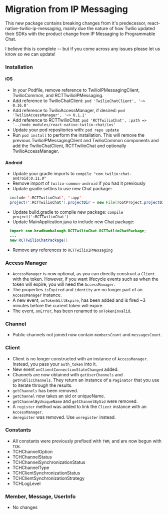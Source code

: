 # Migration from IP Messaging

This new package contains breaking changes from it's predecessor, react-native-twilio-ip-messaging, mainly due the nature of how Twilio updated their SDKs with the product change from IP Messaging to Programmable Chat.

I believe this is complete -- but if you come across any issues please let us know so we can update!

### Installation

#### iOS
 - In your Podfile, remove reference to TwilioIPMessagingClient, TwilioCommon, and RCTTwilioIPMessaging.
 - Add reference to TwilioChatClient: `pod 'TwilioChatClient', '~> 0.16.0'`
 - Add reference to TwilioAccessManager, if desired: `pod 'TwilioAccessManager', '~> 0.1.1'`
 - Add reference to RCTTwilioChat: `pod 'RCTTwilioChat', :path => '../node_modules/react-native-twilio-chat/ios'`
 - Update your pod repositories with: `pod repo update`
 - Run `pod install` to perform the installation. This will remove the previous TwilioIPMessagingClient and TwilioCommon components and add the TwilioChatClient, RCTTwilioChat and optionally TwilioAccessManager.

 #### Android
  - Update your gradle imports to `compile "com.twilio:chat-android:0.11.0"`
  - Remove import of `twilio-common-android` if you had it previously
  - Update gradle.settins to use new Chat package:
  ```java
    include ':RCTTwilioChat', ':app'
    project(':RCTTwilioChat').projectDir = new File(rootProject.projectDir, '../node_modules/react-native-twilio-chat/android')
  ```
 - Update build.gradle to compile new package: `compile project(':RCTTwilioChat')`
 - Update MainApplication.java to include new Chat package: 
  ```java
    import com.bradbumbalough.RCTTwilioChat.RCTTwilioChatPackage;
    ...
    new RCTTwilioChatPackage()
  ```
 - Remove any references to `RCTTwilioIPMessaging`

### Access Manager
 - `AccessManager` is now optional, as you can directly construct a `Client` with the token. However, if you want lifecycle events such as when the token will expire, you will need the `AccessManager`.
 - The properties `isExpired` and `identity` are no longer part of an `AccessManager` instance.
 - A new event, `onTokenWillExpire`, has been added and is fired ~3 minutes before the current token will expire.
 - The event, `onError`, has been renamed to `onTokenInvalid`.

### Channel
 - Public channels not joined now contain `membersCount` and `messagesCount`.
 
### Client
 - Client is no longer constructed with an instance of `AccessManager`. Instead, you pass your `auth_token` into it.
 - New event `onClientConnectionStateChanged` added.
 - Channels are now obtained with `getUserChannels` and `getPublicChannels`. They return an instance of a `Paginator` that you use to iterate through the results.
 - `getChannels` has been removed.
 - `getChannel` now takes an sid or uniqueName.
 - `getChannelByUniqueName` and `getChannelBySid` were removed.
 - A `register` method was added to link the `Client` instance with an `AccessManager`.
 - `deregister` was removed. Use `unregister` instead.

### Constants
 - All constants were previously prefixed with `TWM`, and are now begun with `TCH`.
  - TCHChannelOption
  - TCHChannelStatus
  - TCHChannelSynchronizationStatus
  - TCHChannelType
  - TCHClientSynchronizationStatus
  - TCHClientSynchronizationStrategy
  - TCHLogLevel

### Member, Message, UserInfo
 - No changes
